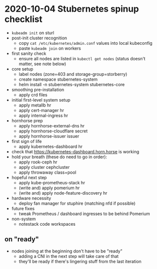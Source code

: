 # 2020-10-04 Stubernetes spinup checklist

- `kubeadm init` on sturl
- post-init cluster recognition
  - copy `cat /etc/kubernetes/admin.conf` values into local kubeconfig
  - paste `kubeadm join` on workers
- first sanity check
  - ensure all nodes are listed in `kubectl get nodes` (status doesn't matter, see note below)
- core setup
  - label nodes (zone=403 and storage-group=storberry)
  - create namespace stubernetes-system
  - helm install -n stubernetes-system stubernetes-core
- smoothing pre-installation
  - apply crd files
- initial first-level system setup
  - apply metallb hr
  - apply cert-manager hr
  - apply internal-ingress hr
- hornhorse prep
  - apply hornhorse-external-dns hr
  - apply hornhorse-cloudflare secret
  - apply hornhorse-issuer issuer
- first sign of life
  - apply kubernetes-dashboard hr
- check that https://kubernetes-dashboard.horn.horse is working
- hold your breath (these do need to go in order):
  - apply rook-ceph hr
  - apply cluster cephcluster
  - apply throwaway class+pool
- hopeful next step
  - apply kube-prometheus-stack hr
  - (write and) apply pomerium hr
  - (write and) apply node-feature-discovery hr
- hardware necessity
  - deploy fan manager for stuphire (matching nfd if possible)
- future fixes
  - tweak Prometheus / dashboard ingresses to be behind Pomerium
- non-system
  - notestack code workspaces

## on "ready"

- nodes joining at the beginning don't have to be "ready"
  - adding a CNI in the next step will take care of that
  - they'll be ready if there's lingering stuff from the last iteration
